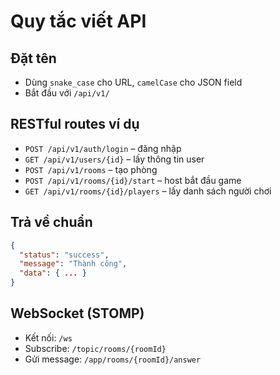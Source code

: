# Quy tắc viết API

## Đặt tên
- Dùng `snake_case` cho URL, `camelCase` cho JSON field
- Bắt đầu với `/api/v1/`

## RESTful routes ví dụ
- `POST /api/v1/auth/login` – đăng nhập
- `GET /api/v1/users/{id}` – lấy thông tin user
- `POST /api/v1/rooms` – tạo phòng
- `POST /api/v1/rooms/{id}/start` – host bắt đầu game
- `GET /api/v1/rooms/{id}/players` – lấy danh sách người chơi

## Trả về chuẩn
```json
{
  "status": "success",
  "message": "Thành công",
  "data": { ... }
}
```

## WebSocket (STOMP)
- Kết nối: `/ws`
- Subscribe: `/topic/rooms/{roomId}`
- Gửi message: `/app/rooms/{roomId}/answer`
